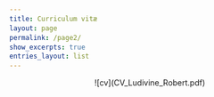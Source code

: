 ```yaml
---
title: Curriculum vitæ
layout: page
permalink: /page2/
show_excerpts: true
entries_layout: list
---
```


<p style="text-align: center;">![cv](CV_Ludivine_Robert.pdf)</p>


